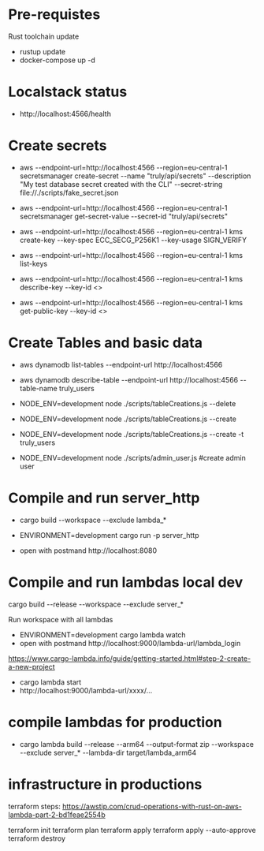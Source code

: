 # Pre-requistes 
Rust toolchain update 
- rustup update
- docker-compose up -d

# Localstack status
- http://localhost:4566/health
# Create secrets

- aws --endpoint-url=http://localhost:4566 --region=eu-central-1 secretsmanager create-secret --name "truly/api/secrets" --description "My test database secret created with the CLI" --secret-string file://./scripts/fake_secret.json
- aws --endpoint-url=http://localhost:4566 --region=eu-central-1 secretsmanager get-secret-value  --secret-id "truly/api/secrets"

- aws --endpoint-url=http://localhost:4566 --region=eu-central-1 kms create-key --key-spec ECC_SECG_P256K1 --key-usage SIGN_VERIFY
- aws --endpoint-url=http://localhost:4566 --region=eu-central-1 kms list-keys
- aws --endpoint-url=http://localhost:4566 --region=eu-central-1 kms describe-key --key-id <>
- aws --endpoint-url=http://localhost:4566 --region=eu-central-1 kms get-public-key --key-id <>

# Create Tables and basic data

- aws dynamodb list-tables    --endpoint-url http://localhost:4566 
- aws dynamodb describe-table --endpoint-url http://localhost:4566 --table-name truly_users 

- NODE_ENV=development node  ./scripts/tableCreations.js --delete 
- NODE_ENV=development node  ./scripts/tableCreations.js --create
- NODE_ENV=development node  ./scripts/tableCreations.js --create -t truly_users
- NODE_ENV=development node  ./scripts/admin_user.js #create admin user

# Compile and run server_http

- cargo build --workspace  --exclude lambda_*

- ENVIRONMENT=development cargo run -p server_http

- open with postmand http://localhost:8080

# Compile and run lambdas local dev

cargo build --release --workspace --exclude server_*

Run workspace with all lambdas
- ENVIRONMENT=development cargo lambda watch
- open with postmand http://localhost:9000/lambda-url/lambda_login

https://www.cargo-lambda.info/guide/getting-started.html#step-2-create-a-new-project

- cargo lambda start
- http://localhost:9000/lambda-url/xxxx/... 

# compile lambdas for production

- cargo lambda build --release --arm64 --output-format zip --workspace  --exclude server_* --lambda-dir target/lambda_arm64

# infrastructure in productions

terraform steps: https://awstip.com/crud-operations-with-rust-on-aws-lambda-part-2-bd1feae2554b

terraform init
terraform plan
terraform apply
terraform apply --auto-approve
terraform destroy